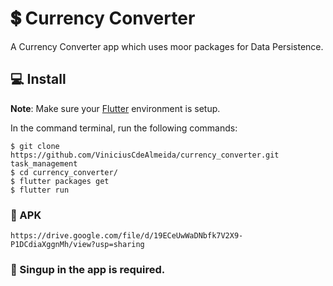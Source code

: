 # 💲 Currency Converter 

A Currency Converter app which uses moor packages for Data Persistence.
 


## 💻 Install
**Note**: Make sure your [Flutter](https://flutter.dev) environment is setup.


In the command terminal, run the following commands:

    $ git clone https://github.com/ViniciusCdeAlmeida/currency_converter.git task_management
    $ cd currency_converter/
    $ flutter packages get
    $ flutter run

### 📱 APK

    https://drive.google.com/file/d/19ECeUwWaDNbfk7V2X9-P1DCdiaXggnMh/view?usp=sharing
    
### 🔑 Singup in the app is required.
